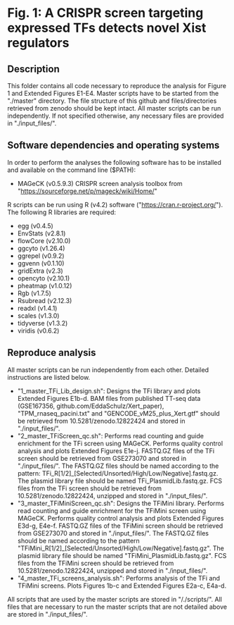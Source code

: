 # Fig. 1: A CRISPR screen targeting expressed TFs detects novel Xist regulators

## Description
This folder contains all code necessary to reproduce the analysis for Figure 1 and Extended Figures E1-E4. Master scripts have to be started from the "./master" directory. The file structure of this github and files/directories retrieved from zenodo should be kept intact. All master scripts can be run independently. If not specified otherwise, any necessary files are provided in "./input_files/".


## Software dependencies and operating systems
In order to perform the analyses the following software has to be installed and available on the command line ($PATH):
- MAGeCK (v0.5.9.3) CRISPR screen analysis toolbox from "https://sourceforge.net/p/mageck/wiki/Home/"

R scripts can be run using R (v4.2) software ("https://cran.r-project.org/"). The following R libraries are required:
- egg (v0.4.5)
- EnvStats (v2.8.1)
- flowCore (v2.10.0)
- ggcyto (v1.26.4)
- ggrepel (v0.9.2)
- ggvenn (v0.1.10)
- gridExtra (v2.3)
- opencyto (v2.10.1)
- pheatmap (v1.0.12)
- Rgb (v1.7.5)
- Rsubread (v2.12.3)
- readxl (v1.4.1)
- scales (v1.3.0)
- tidyverse (v1.3.2)
- viridis (v0.6.2)


## Reproduce analysis
All master scripts can be run independently from each other. Detailed instructions are listed below.

- "1_master_TFi_Lib_design.sh": Designs the TFi library and plots Extended Figures E1b-d. BAM files from published TT-seq data (GSE167356, github.com/EddaSchulz/Xert_paper), "TPM_rnaseq_pacini.txt" and "GENCODE_vM25_plus_Xert.gtf" should be retrieved from 10.5281/zenodo.12822424 and stored in "./input_files/".
- "2_master_TFiScreen_qc.sh": Performs read counting and guide enrichment for the TFi screen using MAGeCK. Performs quality control analysis and plots Extended Figures E1e-j. FASTQ.GZ files of the TFi screen should be retrieved from GSE273070 and stored in "./input_files/". The FASTQ.GZ files should be named according to the pattern: TFi_R[1/2]_[Selected/Unsorted/High/Low/Negative].fastq.gz. The plasmid library file should be named TFi_PlasmidLib.fastq.gz. FCS files from the TFi screen should be retrieved from 10.5281/zenodo.12822424, unzipped and stored in "./input_files/".
- "3_master_TFiMiniScreen_qc.sh": Designs the TFiMini library. Performs read counting and guide enrichment for the TFiMini screen using MAGeCK. Performs quality control analysis and plots Extended Figures E3d-g, E4e-f. FASTQ.GZ files of the TFiMini screen should be retrieved from GSE273070 and stored in "./input_files/". The FASTQ.GZ files should be named according to the pattern "TFiMini_R[1/2]_[Selected/Unsorted/High/Low/Negative].fastq.gz". The plasmid library file should be named "TFiMini_PlasmidLib.fastq.gz". FCS files from the TFiMini screen should be retrieved from 10.5281/zenodo.12822424, unzipped and stored in "./input_files/".
- "4_master_TFi_screens_analysis.sh": Performs analysis of the TFi and TFiMini screens. Plots Figures 1b-c and Extended Figures E2a-c, E4a-d.

All scripts that are used by the master scripts are stored in "/./scripts/". All files that are necessary to run the master scripts that are not detailed above are stored in "./input_files/".
